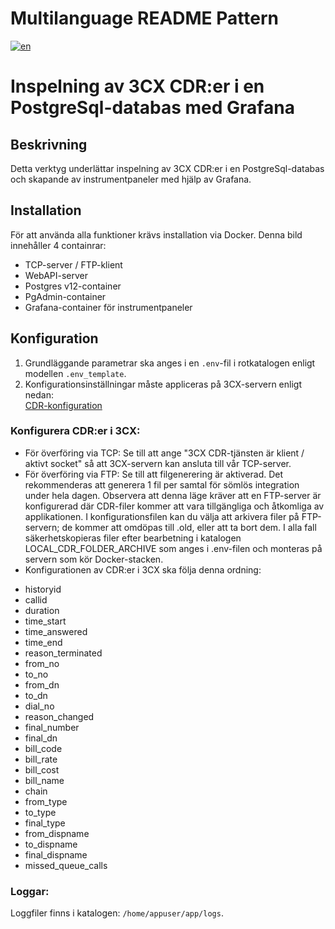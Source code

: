 # Multilanguage README Pattern
[![en](https://img.shields.io/badge/lang-en-red.svg)](https://github.com/dorel14/3CX-Cdr-Tcp-Server/blob/master/README.md)

# Inspelning av 3CX CDR:er i en PostgreSql-databas med Grafana

## Beskrivning
Detta verktyg underlättar inspelning av 3CX CDR:er i en PostgreSql-databas och skapande av instrumentpaneler med hjälp av Grafana.

## Installation
För att använda alla funktioner krävs installation via Docker. Denna bild innehåller 4 containrar:
- TCP-server / FTP-klient
- WebAPI-server
- Postgres v12-container
- PgAdmin-container
- Grafana-container för instrumentpaneler

## Konfiguration
1. Grundläggande parametrar ska anges i en `.env`-fil i rotkatalogen enligt modellen `.env_template`.
2. Konfigurationsinställningar måste appliceras på 3CX-servern enligt nedan:
</br><a href="https://www.3cx.com/docs/cdr-call-data-records">CDR-konfiguration</a>

### Konfigurera CDR:er i 3CX:
- För överföring via TCP: Se till att ange "3CX CDR-tjänsten är klient / aktivt socket" så att 3CX-servern kan ansluta till vår TCP-server.
- För överföring via FTP: Se till att filgenerering är aktiverad. Det rekommenderas att generera 1 fil per samtal för sömlös integration under hela dagen. Observera att denna läge kräver att en FTP-server är konfigurerad där CDR-filer kommer att vara tillgängliga och åtkomliga av applikationen. I konfigurationsfilen kan du välja att arkivera filer på FTP-servern; de kommer att omdöpas till .old, eller att ta bort dem. I alla fall säkerhetskopieras filer efter bearbetning i katalogen LOCAL_CDR_FOLDER_ARCHIVE som anges i .env-filen och monteras på servern som kör Docker-stacken.
- Konfigurationen av CDR:er i 3CX ska följa denna ordning:
<ul>
<li>historyid</li>
<li>callid</li>
<li>duration</li>
<li>time_start</li>
<li>time_answered</li>
<li>time_end</li>
<li>reason_terminated</li>
<li>from_no</li>
<li>to_no</li>
<li>from_dn</li>
<li>to_dn</li>
<li>dial_no</li>
<li>reason_changed</li>
<li>final_number</li>
<li>final_dn</li>
<li>bill_code</li>
<li>bill_rate</li>
<li>bill_cost</li>
<li>bill_name</li>
<li>chain</li>
<li>from_type</li>
<li>to_type</li>
<li>final_type</li>
<li>from_dispname</li>
<li>to_dispname</li>
<li>final_dispname</li>
<li>missed_queue_calls</li>
</ul>

### Loggar:
Loggfiler finns i katalogen: `/home/appuser/app/logs`.
